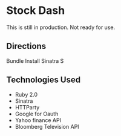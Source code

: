 # Stock Dash 
This is still in production. Not ready for use. 

## Directions

Bundle Install
Sinatra S

## Technologies Used
+ Ruby 2.0
+ Sinatra
+ HTTParty
+ Google for Oauth
+ Yahoo finance API
+ Bloomberg Television API

